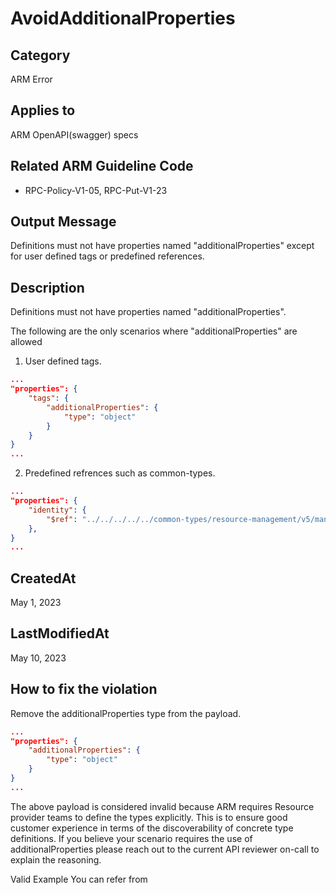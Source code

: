 # AvoidAdditionalProperties

## Category

ARM Error

## Applies to

ARM OpenAPI(swagger) specs

## Related ARM Guideline Code

- RPC-Policy-V1-05, RPC-Put-V1-23

## Output Message

Definitions must not have properties named "additionalProperties" except for user defined tags or predefined references.

## Description

Definitions must not have properties named "additionalProperties".

The following are the only scenarios where "additionalProperties" are allowed

 1. User defined tags.

```json
...
"properties": {
    "tags": {
        "additionalProperties": {
            "type": "object"
        }
    }
}
...
```

 2. Predefined refrences such as common-types.

```json
...
"properties": {
    "identity": {
        "$ref": "../../../../../common-types/resource-management/v5/managedidentity.json#/definitions/ManagedServiceIdentity"
    },
}
...
```


## CreatedAt

May 1, 2023

## LastModifiedAt

May 10, 2023

## How to fix the violation

Remove the additionalProperties type from the payload.

```json
...
"properties": {
    "additionalProperties": {
        "type": "object"
    }
}
...
```

The above payload is considered invalid because ARM requires Resource provider teams to define the types explicitly. This is to ensure good customer experience in terms of the discoverability of concrete type definitions. If you believe your scenario requires the use of additionalProperties please reach out to the current API reviewer on-call to explain the reasoning.

Valid Example
You can refer from 
